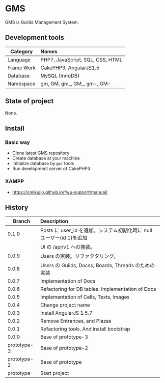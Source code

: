 # GMS

GMS is Guilds Management System.

## Development tools

| Category       | Names                                                      |
| -------------- |:---------------------------------------------------------- |
| Language       | PHP7, JavaScript, SQL, CSS, HTML                           |
| Frame Work     | CakePHP3, AngularJS1.5                                     |
| Database       | MySQL (InnoDB)                                             |
| Namespace      | gm, GM, gm_, GM_, gm-, GM-                                 |

## State of project

None.

## Install

### Basic way

* Clone latest GMS repository
* Create database at your machine
* Initialize database by ``` gm/ ``` tools
* Run development server of CakePHP3

### XAMPP

* https://omikujio.github.io/fwu-support/manual/  

## History

| Branch      | Description                                                                           |
| ----------- |:------------------------------------------------------------------------------------- |
| 0.1.0       | Posts に user_id を追加。システム初期化時に null ユーザー(id 1)を追加                 |
|             | UI の /api/v1 への換装。                                                              |
| 0.0.9       | Users の実装。リファクタリング。                                                      |
| 0.0.8       | Users の Guilds, Docss, Boards, Threads のための実装                                  |
| 0.0.7       | Implementation of Docs                                                                |
| 0.0.6       | Refactoring for DB tables. Implementation of Docs                                     |
| 0.0.5       | Implementation of Cells, Texts, Images                                                |
| 0.0.4       | Change project name                                                                   |
| 0.0.3       | Install AngularJS 1.5.7                                                               | 
| 0.0.2       | Remove Entrances, and Plazas                                                          |
| 0.0.1       | Refactoring tools. And install bootstrap                                              |
| 0.0.0       | Base of prototype-3                                                                   |
| prototype-3 | Base of prototype-2                                                                   |
| prototype-2 | Base of prototype                                                                     |
| prototype   | Start project                                                                         |

